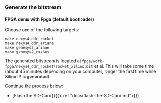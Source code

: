 ### Generate the bitstream

#### FPGA demo with Fpga (default bootloader)

Choose one of the following targets:

    make nexys4_ddr_rocket
    make nexys4_ddr_ariane
    make genesys2_ariane
    make genesys2_rocket

The generated bitstream is located at `fpga/work-fpga/nexys4_ddr_rocket/rocket_xilinx.bit` et al.
This will take some time (about 45 minutes depending on your computer, longer the first time while Xilinx IP is generated).

Continue the process below:

* [Flash the SD-Card] ({{< ref "docs/flash-the-SD-Card.md">}})
